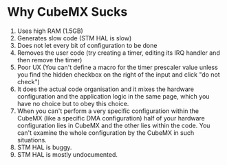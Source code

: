 # Why CubeMX Sucks

1. Uses high RAM (1.5GB)
2. Generates slow code (STM HAL is slow)
3. Does not let every bit of configuration to be done
4. Removes the user code (try creating a timer, editing its IRQ handler and then remove the timer)
5. Poor UX (You can't define a macro for the timer prescaler value unless you find the hidden checkbox on the right of the input and click "do not check")
6. It does the actual code organisation and it mixes the hardware configuration and the application logic in the same page, which you have no choice but to obey this choice.
7. When you can't perform a very specific configuration within the CubeMX (like a specific DMA configuration) half of your hardware configuration lies in CubeMX and the other lies within the code. You can't examine the whole configuration by the CubeMX in such situations.
8. STM HAL is buggy.
9. STM HAL is mostly undocumented.

